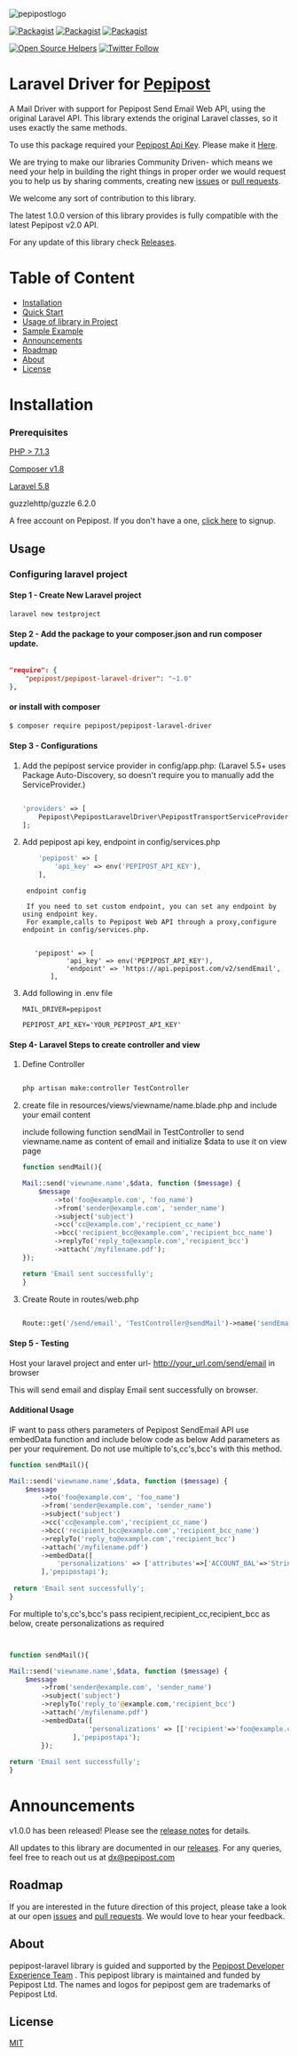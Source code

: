![pepipostlogo](https://pepipost.com/wp-content/uploads/2017/07/P_LOGO.png)

[![Packagist](https://img.shields.io/packagist/dt/pepipost/pepipost-laravel-driver.svg?style=flat-square)](https://packagist.org/packages/pepipost/pepipost-laravel-driver)
[![Packagist](https://img.shields.io/github/contributors/pepipost/pepipost-laravel-driver.svg)](https://github.com/pepipost/pepipost/pepipost-laravel-driver)
[![Packagist](https://img.shields.io/packagist/l/pepipost/pepipost/pepipost-laravel-driver.svg)](https://packagist.org/packages/pepipost/pepipost/pepipost-laravel-driver)

[![Open Source Helpers](https://www.codetriage.com/pepipost/pepipost-sdk-php/badges/users.svg)](https://www.codetriage.com/pepipost/pepipost-sdk-php)
[![Twitter Follow](https://img.shields.io/twitter/follow/pepi_post.svg?style=social&label=Follow)](https://twitter.com/pepi_post)

# Laravel Driver for [Pepipost](http://www.pepipost.com/?utm_campaign=GitHubSDK&utm_medium=GithubSDK&utm_source=GithubSDK)

A Mail Driver with support for Pepipost Send Email Web API, using the original Laravel API. This library extends the original Laravel classes, so it uses exactly the same methods.

To use this package required your [Pepipost Api Key](https://app.pepipost.com). Please make it [Here](https://app.pepipost.com).


We are trying to make our libraries Community Driven- which means we need your help in building the right things in proper order we would request you to help us by sharing comments, creating new [issues](https://github.com/pepipost/laravel-pepipost-driver/issues) or [pull requests](https://github.com/pepipost/laravel-pepipost-driver/pulls).


We welcome any sort of contribution to this library.

The latest 1.0.0 version of this library provides is fully compatible with the latest Pepipost v2.0 API.

For any update of this library check [Releases](https://github.com/pepipost/laravel-pepipost-driver/releases).

# Table of Content
  
* [Installation](#installation)
* [Quick Start](#quick-start)
* [Usage of library in Project](#inproject)
* [Sample Example](#eg)
* [Announcements](#announcements)
* [Roadmap](#roadmap)
* [About](#about)
* [License](#license)

<a name="installation"></a>
# Installation

<a name="prereq"></a>

### Prerequisites

[PHP > 7.1.3](https://www.php.net/manual/en/install.php)

[Composer v1.8](https://getcomposer.org/download/)

[Laravel 5.8](https://laravel.com/docs/5.8/installation)

guzzlehttp/guzzle 6.2.0

A free account on Pepipost. If you don't have a one, [click here](https://app.pepipost.com) to signup.

## Usage

### Configuring laravel project

#### Step 1 - Create New Laravel project 

```bash 
laravel new testproject
```

#### Step 2 - Add the package to your composer.json and run composer update.

```json

"require": {
    "pepipost/pepipost-laravel-driver": "~1.0"
},
```
#### or install with composer

```bash
$ composer require pepipost/pepipost-laravel-driver
```

#### Step 3 - Configurations 

1) Add the pepipost service provider in config/app.php: (Laravel 5.5+ uses Package Auto-Discovery, so doesn't require you to                manually add the ServiceProvider.)

    ```php

    'providers' => [
        Pepipost\PepipostLaravelDriver\PepipostTransportServiceProvider::class
    ];
    ```

2) Add pepipost api key, endpoint in config/services.php


    ```php
        'pepipost' => [
            'api_key' => env('PEPIPOST_API_KEY'),
        ],
     ```
 

        endpoint config

        If you need to set custom endpoint, you can set any endpoint by using endpoint key.
        For example,calls to Pepipost Web API through a proxy,configure endpoint in config/services.php.

              
          'pepipost' => [
                  'api_key' => env('PEPIPOST_API_KEY'),
                  'endpoint' => 'https://api.pepipost.com/v2/sendEmail',
              ],

3) Add following in .env file

      ```dotenv
      MAIL_DRIVER=pepipost

      PEPIPOST_API_KEY='YOUR_PEPIPOST_API_KEY'
      ```

#### Step 4-  Laravel Steps to create controller and view

1) Define Controller

    ```bash

    php artisan make:controller TestController

    ```
2) create file in resources/views/viewname/name.blade.php 
    and include your email content 

    include following function sendMail in TestController to send
    viewname.name as content of email and initialize $data to use it on view page

      ```php
      function sendMail(){

      Mail::send('viewname.name',$data, function ($message) {
          $message
              ->to('foo@example.com', 'foo_name')
              ->from('sender@example.com', 'sender_name')
              ->subject('subject')
              ->cc('cc@example.com','recipient_cc_name')
              ->bcc('recipient_bcc@example.com','recipient_bcc_name')
              ->replyTo('reply_to@example.com','recipient_bcc')
              ->attach('/myfilename.pdf');
      });

      return 'Email sent successfully';
      }
      ```

3) Create Route in routes/web.php

      ```php

      Route::get('/send/email', 'TestController@sendMail')->name('sendEmail');

      ```

#### Step 5 - Testing

Host your laravel project and enter url- http://your_url.com/send/email in browser

This will send email and display Email sent successfully on browser.

#### Additional Usage

IF want to pass others parameters of Pepipost SendEmail API use embedData function and include below code as below
Add parameters as per your requirement. Do not use multiple to's,cc's,bcc's with this method.

```php
function sendMail(){

Mail::send('viewname.name',$data, function ($message) {
    $message
        ->to('foo@example.com', 'foo_name')
        ->from('sender@example.com', 'sender_name')
        ->subject('subject')
        ->cc('cc@example.com','recipient_cc_name')
        ->bcc('recipient_bcc@example.com','recipient_bcc_name')
        ->replyTo('reply_to@example.com','recipient_bcc')
        ->attach('/myfilename.pdf')
        ->embedData([
            'personalizations' => ['attributes'=>['ACCOUNT_BAL'=>'String','NAME'=>'NAME'],'x-apiheader'=>'x-apiheader_value','x-apiheader_cc'=>'x-apiheader_cc_value'],'settings' => ['bcc'=>'bccemail@gmail.com','clicktrack'=>1,'footer'=>1,'opentrack'=>1,'unsubscribe'=>1 ],'tags'=>'tags_value','templateId'=>''
        ],'pepipostapi');
        
 return 'Email sent successfully';
}       

```

For multiple to's,cc's,bcc's pass recipient,recipient_cc,recipient_bcc as below, create personalizations as required

```php


function sendMail(){

Mail::send('viewname.name',$data, function ($message) {
    $message
        ->from('sender@example.com', 'sender_name')
        ->subject('subject')
        ->replyTo('reply_to'@example.com,'recipient_bcc')
        ->attach('/myfilename.pdf')
        ->embedData([
                    'personalizations' => [['recipient'=>'foo@example.com','attributes'=>['ACCOUNT_BAL'=>'String','NAME'=>'name'],'recipient_cc'=>['cc@example.com','cc2@example.com'],'recipient_bcc'=>['bcc@example.com','bcc2@example.com'],'x-apiheader'=>'x-apiheader_value','x-apiheader_cc'=>'x-apiheader_cc_value'],['recipient'=>'foo@example.com','attributes'=>['ACCOUNT_BAL'=>'String','NAME'=>'name'],'x-apiheader'=>'x-apiheader_value','x-apiheader_cc'=>'x-apiheader_cc_value']],'settings' => ['bcc'=>'bccemail@gmail.com','clicktrack'=>1,'footer'=>1,'opentrack'=>1,'unsubscribe'=>1 ],'tags'=>'tags_value','templateId'=>''
                ],'pepipostapi');
        });
        
return 'Email sent successfully';
}

```

<a name="announcements"></a>
# Announcements

v1.0.0 has been released! Please see the [release notes](https://github.com/pepipost/laravel-pepipost-driver/releases/) for details.

All updates to this library are documented in our [releases](https://github.com/pepipost/laravel-pepipost-driver/releases). For any queries, feel free to reach out us at dx@pepipost.com

<a name="roadmap"></a>
## Roadmap

If you are interested in the future direction of this project, please take a look at our open [issues](https://github.com/pepipost/laravel-pepipost-driver/issues) and [pull requests](https://github.com/pepipost/laravel-pepipost-driver/pulls). We would love to hear your feedback.

<a name="about"></a>
## About
pepipost-laravel library is guided and supported by the [Pepipost Developer Experience Team](https://github.com/orgs/pepipost/teams/pepis/members) .
This pepipost library is maintained and funded by Pepipost Ltd. The names and logos for pepipost gem are trademarks of Pepipost Ltd.

<a name="license"></a>
## License
[MIT](https://choosealicense.com/licenses/mit/)
